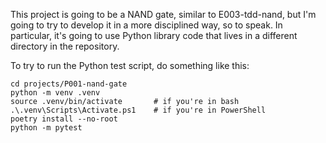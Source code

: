 This project is going to be a NAND gate, similar to E003-tdd-nand, but I'm going
to try to develop it in a more disciplined way, so to speak. In particular, it's
going to use Python library code that lives in a different directory in the
repository.

To try to run the Python test script, do something like this:

    cd projects/P001-nand-gate
    python -m venv .venv
    source .venv/bin/activate       # if you're in bash
    .\.venv\Scripts\Activate.ps1    # if you're in PowerShell
    poetry install --no-root
    python -m pytest

